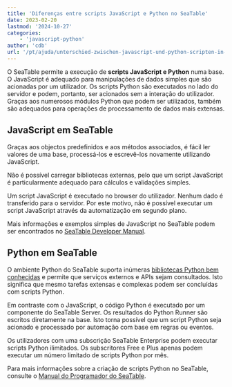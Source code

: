 ```yaml
---
title: 'Diferenças entre scripts JavaScript e Python no SeaTable'
date: 2023-02-20
lastmod: '2024-10-27'
categories:
    - 'javascript-python'
author: 'cdb'
url: '/pt/ajuda/unterschied-zwischen-javascript-und-python-scripten-in-seatable'
---
```


O SeaTable permite a execução de **scripts JavaScript e Python** numa base. O JavaScript é adequado para manipulações de dados simples que são acionadas por um utilizador. Os scripts Python são executados no lado do servidor e podem, portanto, ser acionados sem a interação do utilizador. Graças aos numerosos módulos Python que podem ser utilizados, também são adequados para operações de processamento de dados mais extensas.

## JavaScript em SeaTable

Graças aos objectos predefinidos e aos métodos associados, é fácil ler valores de uma base, processá-los e escrevê-los novamente utilizando JavaScript.

Não é possível carregar bibliotecas externas, pelo que um script JavaScript é particularmente adequado para cálculos e validações simples.

Um script JavaScript é executado no browser do utilizador. Nenhum dado é transferido para o servidor. Por este motivo, não é possível executar um script JavaScript através da automatização em segundo plano.

Mais informações e exemplos simples de JavaScript no SeaTable podem ser encontrados no [SeaTable Developer Manual](https://developer.seatable.io/scripts/javascript/basic_structure_js/).

## Python em SeaTable

O ambiente Python do SeaTable suporta inúmeras [bibliotecas Python bem conhecidas](https://developer.seatable.io/scripts/python/common_questions/#list-of-libraries-supported-in-the-cloud-environment) e permite que serviços externos e APIs sejam consultados. Isto significa que mesmo tarefas extensas e complexas podem ser concluídas com scripts Python.

Em contraste com o JavaScript, o código Python é executado por um componente do SeaTable Server. Os resultados do Python Runner são escritos diretamente na base. Isto torna possível que um script Python seja acionado e processado por automação com base em regras ou eventos.

Os utilizadores com uma subscrição SeaTable Enterprise podem executar scripts Python ilimitados. Os subscritores Free e Plus apenas podem executar um número limitado de scripts Python por mês.

Para mais informações sobre a criação de scripts Python no SeaTable, consulte o [Manual do Programador do SeaTable](https://developer.seatable.io/scripts/python/basic_structure_python/).
